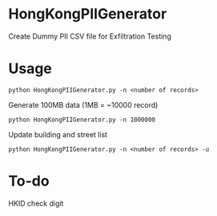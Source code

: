 # HongKongPIIGenerator
Create Dummy PII CSV file for Exfiltration Testing

# Usage
`python HongKongPIIGenerator.py -n <number of records>`

Generate 100MB data (1MB = ~10000 record)

`python HongKongPIIGenerator.py -n 1000000`

Update building and street list

`python HongKongPIIGenerator.py -n <number of records> -u`
  
# To-do
HKID check digit
